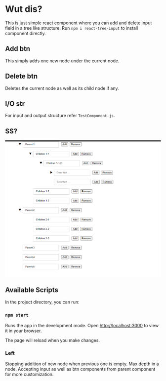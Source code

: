 # Wut dis?

This is just simple react component where you can add and delete input field in a tree like structure.
Run `npm i react-tree-input` to install component directly.

## Add btn
 This simply adds one new node under the current node.

## Delete btn
Deletes the current node as well as its child node if any.

## I/O str
For input and output structure refer `TestComponent.js`.

## SS?
![Image](https://github.com/KunwarVSuryavanshi/react-tree/blob/5748f6352d4bb9720798da2b578719420ca20a08/src/Image/Screenshot%202022-03-13%20161833.png?raw=true "Input Tree")

## Available Scripts

In the project directory, you can run:

### `npm start`

Runs the app in the development mode.
Open [http://localhost:3000](http://localhost:3000) to view it in your browser.

The page will reload when you make changes.



### Left

Stopping addition of new node when previous one is empty.
Max depth in a node.
Accepting input as well as btn components from parent component for more customization.
